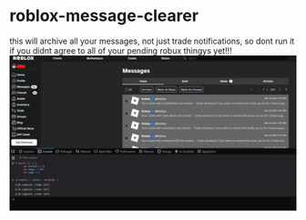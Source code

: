 # roblox-message-clearer
this will archive all your messages, not just trade notifications, so dont run it if you didnt agree to all of your pending robux thingys yet!!!
![racist](https://github.com/0ergine/roblox-message-clearer/blob/main/mensch?raw=true)

